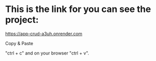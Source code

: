 # This is the link for you can see the project:

https://app-crud-a3uh.onrender.com

Copy & Paste

"ctrl + c" and on your browser "ctrl + v".
